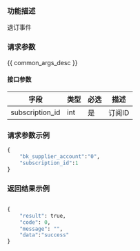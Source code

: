 ### 功能描述

退订事件

### 请求参数

{{ common_args_desc }}

#### 接口参数

| 字段               |  类型      | 必选   |  描述      |
|--------------------|------------|--------|------------|
|subscription_id     | int        | 是     | 订阅ID     |

### 请求参数示例

```python
{
    "bk_supplier_account":"0",
    "subscription_id":1
}
```

### 返回结果示例

```python

{
    "result": true,
    "code": 0,
    "message": "",
    "data":"success"
}
```
